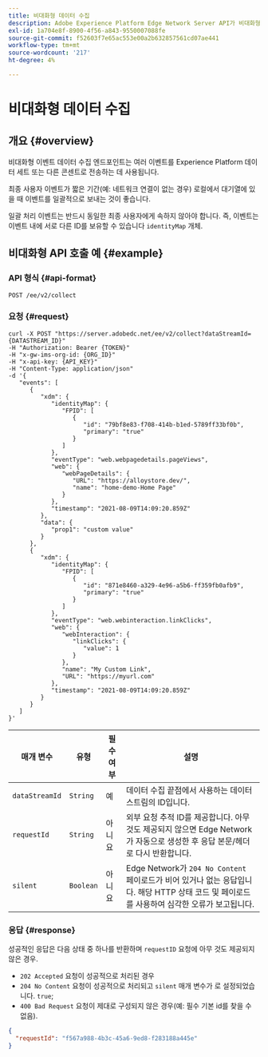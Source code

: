 ```yaml
---
title: 비대화형 데이터 수집
description: Adobe Experience Platform Edge Network Server API가 비대화형 데이터 수집을 수행하는 방법에 대해 알아봅니다.
exl-id: 1a704e8f-8900-4f56-a843-9550007088fe
source-git-commit: f52603f7e65ac553e00a2b632857561cd07ae441
workflow-type: tm+mt
source-wordcount: '217'
ht-degree: 4%

---
```


# 비대화형 데이터 수집

## 개요 {#overview}

비대화형 이벤트 데이터 수집 엔드포인트는 여러 이벤트를 Experience Platform 데이터 세트 또는 다른 콘센트로 전송하는 데 사용됩니다.

최종 사용자 이벤트가 짧은 기간(예: 네트워크 연결이 없는 경우) 로컬에서 대기열에 있을 때 이벤트를 일괄적으로 보내는 것이 좋습니다.

일괄 처리 이벤트는 반드시 동일한 최종 사용자에게 속하지 않아야 합니다. 즉, 이벤트는 이벤트 내에 서로 다른 ID를 보유할 수 있습니다 `identityMap` 개체.

## 비대화형 API 호출 예 {#example}

### API 형식 {#api-format}

```http
POST /ee/v2/collect
```

### 요청 {#request}

```shell
curl -X POST "https://server.adobedc.net/ee/v2/collect?dataStreamId={DATASTREAM_ID}" 
-H "Authorization: Bearer {TOKEN}" 
-H "x-gw-ims-org-id: {ORG_ID}" 
-H "x-api-key: {API_KEY}" 
-H "Content-Type: application/json" 
-d '{
   "events": [
      {
         "xdm": {
            "identityMap": {
               "FPID": [
                  {
                     "id": "79bf8e83-f708-414b-b1ed-5789ff33bf0b",
                     "primary": "true"
                  }
               ]
            },
            "eventType": "web.webpagedetails.pageViews",
            "web": {
               "webPageDetails": {
                  "URL": "https://alloystore.dev/",
                  "name": "home-demo-Home Page"
               }
            },
            "timestamp": "2021-08-09T14:09:20.859Z"
         },
         "data": {
            "prop1": "custom value"
         }
      },
      {
         "xdm": {
            "identityMap": {
               "FPID": [
                  {
                     "id": "871e8460-a329-4e96-a5b6-ff359fb0afb9",
                     "primary": "true"
                  }
               ]
            },
            "eventType": "web.webinteraction.linkClicks",
            "web": {
               "webInteraction": {
                  "linkClicks": {
                     "value": 1
                  }
               },
               "name": "My Custom Link",
               "URL": "https://myurl.com"
            },
            "timestamp": "2021-08-09T14:09:20.859Z"
         }
      }
   ]
}'
```

| 매개 변수 | 유형 | 필수 여부 | 설명 |
| --- | --- | --- | --- |
| `dataStreamId` | `String` | 예 | 데이터 수집 끝점에서 사용하는 데이터 스트림의 ID입니다. |
| `requestId` | `String` | 아니요 | 외부 요청 추적 ID를 제공합니다. 아무 것도 제공되지 않으면 Edge Network가 자동으로 생성한 후 응답 본문/헤더로 다시 반환합니다. |
| `silent` | `Boolean` | 아니요 | Edge Network가 `204 No Content` 페이로드가 비어 있거나 없는 응답입니다. 해당 HTTP 상태 코드 및 페이로드를 사용하여 심각한 오류가 보고됩니다. |


### 응답 {#response}

성공적인 응답은 다음 상태 중 하나를 반환하며 `requestID` 요청에 아무 것도 제공되지 않은 경우.

* `202 Accepted` 요청이 성공적으로 처리된 경우
* `204 No Content` 요청이 성공적으로 처리되고 `silent` 매개 변수가 로 설정되었습니다. `true`;
* `400 Bad Request` 요청이 제대로 구성되지 않은 경우(예: 필수 기본 id를 찾을 수 없음).

```json
{
  "requestId": "f567a988-4b3c-45a6-9ed8-f283188a445e"
}
```
